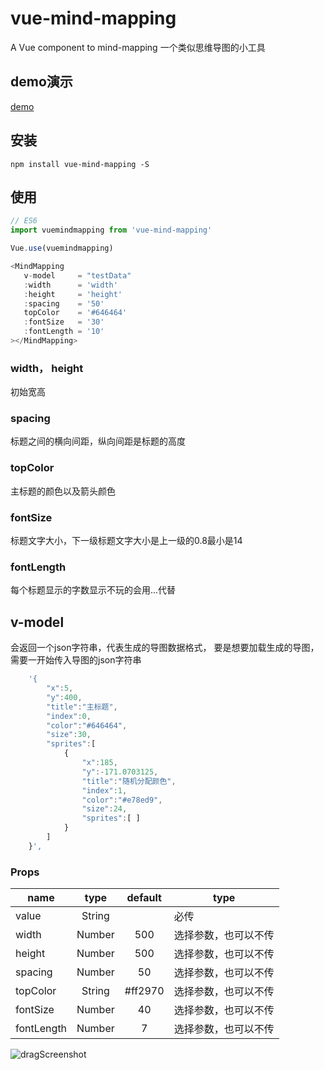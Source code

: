 # vue-mind-mapping

A Vue component to mind-mapping
一个类似思维导图的小工具

 ## demo演示
 [demo](https://wei-zhe.github.io/)
 
 ## 安装
 
 ```JS
 npm install vue-mind-mapping -S
 ```
 
 ## 使用
 
 ```js
 // ES6
 import vuemindmapping from 'vue-mind-mapping'
 
 Vue.use(vuemindmapping)

 <MindMapping 
    v-model     = "testData"
    :width      = 'width'
    :height     = 'height'
    :spacing    = '50'
    topColor    = '#646464'
    :fontSize   = '30'
    :fontLength = '10'
></MindMapping>

 ```
### width， height
初始宽高

### spacing
标题之间的横向间距，纵向间距是标题的高度

### topColor
主标题的颜色以及箭头颜色

### fontSize
标题文字大小，下一级标题文字大小是上一级的0.8最小是14

### fontLength
每个标题显示的字数显示不玩的会用...代替

## v-model
会返回一个json字符串，代表生成的导图数据格式，
要是想要加载生成的导图，需要一开始传入导图的json字符串

```js
    '{
        "x":5,
        "y":400,
        "title":"主标题",
        "index":0,
        "color":"#646464",
        "size":30,
        "sprites":[
            {
                "x":185,
                "y":-171.0703125,
                "title":"随机分配颜色",
                "index":1,
                "color":"#e78ed9",
                "size":24,
                "sprites":[ ]
            }
        ]
    }',
 ```

### Props
 
 |   name      |   type   | default | type |
 | --------    | :------: | :-----: | ---- |
 | value       | String	  |         | 必传
 | width       | Number	  | 500     | 选择参数，也可以不传
 | height      | Number	  | 500     | 选择参数，也可以不传
 | spacing     | Number	  | 50      | 选择参数，也可以不传
 | topColor    | String	  | #ff2970 | 选择参数，也可以不传
 | fontSize    | Number	  | 40      | 选择参数，也可以不传
 | fontLength  | Number	  | 7       | 选择参数，也可以不传
 
 ![dragScreenshot](./readmeimg/action.png)
